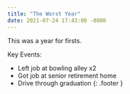 ```yaml
---
title: "The Worst Year"
date: 2021-07-24 17:43:00 -0800
---
```

This was a year for firsts.

Key Events:
- Left job at bowling alley x2
- Got job at senior retirement home
- Drive through graduation
{: .footer }
